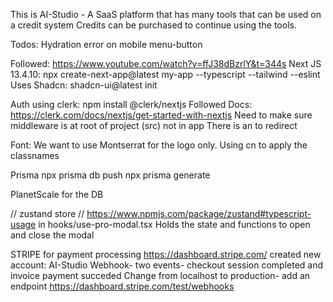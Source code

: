 This is AI-Studio - A SaaS platform that has many tools that can be used on a credit system
Credits can be purchased to continue using the tools.


Todos:
Hydration error on mobile menu-button



Followed: https://www.youtube.com/watch?v=ffJ38dBzrlY&t=344s
Next JS 13.4.10: npx create-next-app@latest my-app --typescript --tailwind --eslint
Uses Shadcn: shadcn-ui@latest init


Auth  using clerk: 
npm install @clerk/nextjs
Followed Docs: https://clerk.com/docs/nextjs/get-started-with-nextjs
Need to make sure middleware is at root of project (src) not in app
There is an<UserButton afterSignOutUrl="/" /> to redirect

Font:
We want to use Montserrat for the logo only.
Using cn to apply the classnames

Prisma
npx prisma db push
npx prisma generate

PlanetScale for the DB



// zustand store 
// https://www.npmjs.com/package/zustand#typescript-usage
in hooks/use-pro-modal.tsx
Holds the state and functions to open and close the modal

STRIPE for payment processing
https://dashboard.stripe.com/
created new account: AI-Studio
Webhook- two events- checkout session completed and invoice payment succeded
Change from localhost to production- add an endpoint https://dashboard.stripe.com/test/webhooks

